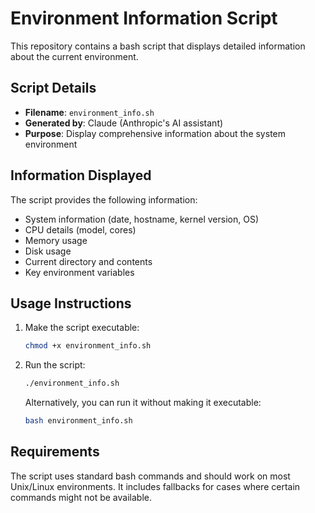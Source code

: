 # Environment Information Script

This repository contains a bash script that displays detailed information about the current environment.

## Script Details

- **Filename**: `environment_info.sh`
- **Generated by**: Claude (Anthropic's AI assistant)
- **Purpose**: Display comprehensive information about the system environment

## Information Displayed

The script provides the following information:
- System information (date, hostname, kernel version, OS)
- CPU details (model, cores)
- Memory usage
- Disk usage
- Current directory and contents
- Key environment variables

## Usage Instructions

1. Make the script executable:
   ```bash
   chmod +x environment_info.sh
   ```

2. Run the script:
   ```bash
   ./environment_info.sh
   ```

   Alternatively, you can run it without making it executable:
   ```bash
   bash environment_info.sh
   ```

## Requirements

The script uses standard bash commands and should work on most Unix/Linux environments. It includes fallbacks for cases where certain commands might not be available.